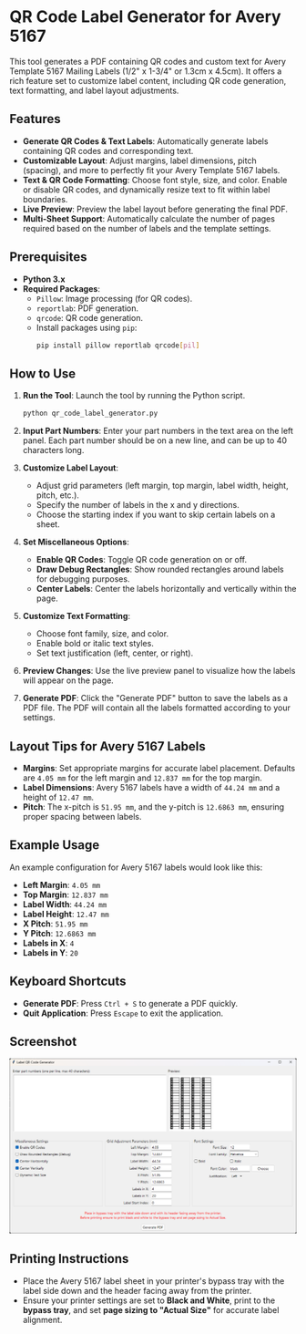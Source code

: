 # QR Code Label Generator for Avery 5167

This tool generates a PDF containing QR codes and custom text for Avery Template 5167 Mailing Labels (1/2" x 1-3/4" or 1.3cm x 4.5cm). It offers a rich feature set to customize label content, including QR code generation, text formatting, and label layout adjustments.

## Features
- **Generate QR Codes & Text Labels**: Automatically generate labels containing QR codes and corresponding text.
- **Customizable Layout**: Adjust margins, label dimensions, pitch (spacing), and more to perfectly fit your Avery Template 5167 labels.
- **Text & QR Code Formatting**: Choose font style, size, and color. Enable or disable QR codes, and dynamically resize text to fit within label boundaries.
- **Live Preview**: Preview the label layout before generating the final PDF.
- **Multi-Sheet Support**: Automatically calculate the number of pages required based on the number of labels and the template settings.

## Prerequisites
- **Python 3.x**
- **Required Packages**:
  - `Pillow`: Image processing (for QR codes).
  - `reportlab`: PDF generation.
  - `qrcode`: QR code generation.
  - Install packages using `pip`:
    ```bash
    pip install pillow reportlab qrcode[pil]
    ```

## How to Use

1. **Run the Tool**: Launch the tool by running the Python script.
    ```bash
    python qr_code_label_generator.py
    ```

2. **Input Part Numbers**: Enter your part numbers in the text area on the left panel. Each part number should be on a new line, and can be up to 40 characters long.

3. **Customize Label Layout**:
   - Adjust grid parameters (left margin, top margin, label width, height, pitch, etc.).
   - Specify the number of labels in the x and y directions.
   - Choose the starting index if you want to skip certain labels on a sheet.

4. **Set Miscellaneous Options**:
   - **Enable QR Codes**: Toggle QR code generation on or off.
   - **Draw Debug Rectangles**: Show rounded rectangles around labels for debugging purposes.
   - **Center Labels**: Center the labels horizontally and vertically within the page.

5. **Customize Text Formatting**:
   - Choose font family, size, and color.
   - Enable bold or italic text styles.
   - Set text justification (left, center, or right).

6. **Preview Changes**: Use the live preview panel to visualize how the labels will appear on the page.

7. **Generate PDF**: Click the "Generate PDF" button to save the labels as a PDF file. The PDF will contain all the labels formatted according to your settings.

## Layout Tips for Avery 5167 Labels
- **Margins**: Set appropriate margins for accurate label placement. Defaults are `4.05 mm` for the left margin and `12.837 mm` for the top margin.
- **Label Dimensions**: Avery 5167 labels have a width of `44.24 mm` and a height of `12.47 mm`.
- **Pitch**: The x-pitch is `51.95 mm`, and the y-pitch is `12.6863 mm`, ensuring proper spacing between labels.

## Example Usage
An example configuration for Avery 5167 labels would look like this:
- **Left Margin**: `4.05 mm`
- **Top Margin**: `12.837 mm`
- **Label Width**: `44.24 mm`
- **Label Height**: `12.47 mm`
- **X Pitch**: `51.95 mm`
- **Y Pitch**: `12.6863 mm`
- **Labels in X**: `4`
- **Labels in Y**: `20`

## Keyboard Shortcuts
- **Generate PDF**: Press `Ctrl + S` to generate a PDF quickly.
- **Quit Application**: Press `Escape` to exit the application.

## Screenshot

![Preview](preview.png)

## Printing Instructions
- Place the Avery 5167 label sheet in your printer's bypass tray with the label side down and the header facing away from the printer.
- Ensure your printer settings are set to **Black and White**, print to the **bypass tray**, and set **page sizing to "Actual Size"** for accurate label alignment.

